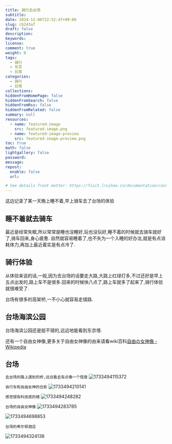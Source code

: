 ```yaml
---
title: 骑行去台场
subtitle:
date: 2024-12-06T22:52:47+09:00
slug: cb243af
draft: false
description:
keywords:
license:
comment: true
weight: 0
tags:
  - 骑行
  - 东京
  - 日常
categories:
  - 骑行
  - 日常
collections:
hiddenFromHomePage: false
hiddenFromSearch: false
hiddenFromRss: false
hiddenFromRelated: false
summary: null
resources:
  - name: featured-image
    src: featured-image.png
  - name: featured-image-preview
    src: featured-image-preview.png
toc: true
math: false
lightgallery: false
password:
message:
repost:
  enable: false
  url:

# See details front matter: https://fixit.lruihao.cn/documentation/content-management/introduction/#front-matter
---
```


这边记录了某一天晚上睡不着,早上骑车去了台场的体验
<!--more-->

## 睡不着就去骑车

最近是经常失眠,所以常常是睡也没睡好,玩也没玩好,睡不着的时候就去骑车就好了,骑车回来,身心疲惫.
自然就容易睡着了,也不失为一个入睡的好办法,就是有点消耗体力,再加上最近着实是有点冷了.

## 骑行体验

从体验来说的话,一般,因为去台场的话要走大路,大路上红绿灯多,不过还好是早上五点出发的,路上车不是很多.回来的时候快八点了,路上车就多了起来了,骑行体验就很难受了.

台场有很多的高架桥,一不小心就容易走错路.

## 台场海滨公园

台场海滨公园还是挺不错的,远远地能看到东京塔.

还有一个自由女神像,更多关于自由女神像的由来请看wiki百科[自由の女神像 - Wikipedia](https://ja.wikipedia.org/wiki/%E8%87%AA%E7%94%B1%E3%81%AE%E5%A5%B3%E7%A5%9E%E5%83%8F#%E6%9D%B1%E4%BA%AC%E9%83%BD%E6%B8%AF%E5%8C%BA)

## 台场
`去台场的路上遇到的桥,远远看去有点像一个怪兽`
![1733494115372](image/index/1733494115372.png)

`自行车和自由女神的合影`
![1733494210141](image/index/1733494210141.png)

`感觉很有科技感的楼`
![1733494248282](image/index/1733494248282.png)

`台场的自由女神像`
![1733494283785](image/index/1733494283785.png)

![1733494698853](image/index/1733494698853.png)

`台场的希尔顿酒店`

![1733494324138](image/index/1733494324138.png)
